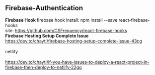 ## Firebase-Authentication

<b> Firebase Hook </b>
firebase hook install: npm install --save react-firebase-hooks 
<br>
site: https://github.com/CSFrequency/react-firebase-hooks
<br>
<b> Firebase Hosting Setup Complete Issue </b> <br>
https://dev.to/chayti/firebase-hosting-setup-complete-issue-43cg 
 <br>  <br>
netlify
 <br>  <br>
https://dev.to/chayti/if-you-have-issues-to-deploy-a-react-project-in-firebase-then-deploy-to-netlify-22gg
